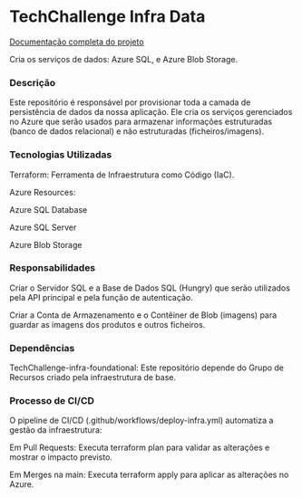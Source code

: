 # TechChallenge Infra Data

[Documentação completa do projeto](https://alealencarr.github.io/TechChallenge/)

Cria os serviços de dados: Azure SQL, e Azure Blob Storage.

### Descrição
Este repositório é responsável por provisionar toda a camada de persistência de dados da nossa aplicação. Ele cria os serviços gerenciados no Azure que serão usados para armazenar informações estruturadas (banco de dados relacional) e não estruturadas (ficheiros/imagens).

### Tecnologias Utilizadas
Terraform: Ferramenta de Infraestrutura como Código (IaC).

Azure Resources:

Azure SQL Database

Azure SQL Server

Azure Blob Storage

### Responsabilidades
Criar o Servidor SQL e a Base de Dados SQL (Hungry) que serão utilizados pela API principal e pela função de autenticação.

Criar a Conta de Armazenamento e o Contêiner de Blob (imagens) para guardar as imagens dos produtos e outros ficheiros.

### Dependências
TechChallenge-infra-foundational: Este repositório depende do Grupo de Recursos criado pela infraestrutura de base.

### Processo de CI/CD
O pipeline de CI/CD (.github/workflows/deploy-infra.yml) automatiza a gestão da infraestrutura:

Em Pull Requests: Executa terraform plan para validar as alterações e mostrar o impacto previsto.

Em Merges na main: Executa terraform apply para aplicar as alterações no Azure.
